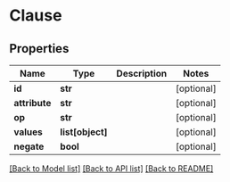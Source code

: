 # Clause

## Properties
Name | Type | Description | Notes
------------ | ------------- | ------------- | -------------
**id** | **str** |  | [optional] 
**attribute** | **str** |  | [optional] 
**op** | **str** |  | [optional] 
**values** | **list[object]** |  | [optional] 
**negate** | **bool** |  | [optional] 

[[Back to Model list]](../README.md#documentation-for-models) [[Back to API list]](../README.md#documentation-for-api-endpoints) [[Back to README]](../README.md)


